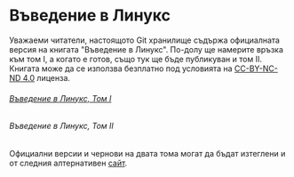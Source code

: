 # Въведение в Линукс

Уважаеми читатели, настоящото Git хранилище съдържа официалната версия на книгата "Въведение в Линукс". По-долу ще намерите връзка към том I, а когато е готов, също тук ще бъде публикуван и том II. Книгата може да се използва безплатно под условията на [CC-BY-NC-ND 4.0](https://creativecommons.org/licenses/by-nc-nd/4.0/) лиценза.

###### [Въведение в Линукс, Том I](https://github.com/lalev-angelin/linuxbook/)
###### Въведение в Линукс, Том II

Официални версии и чернови на двата тома могат да бъдат изтеглени и от следния алтернативен [сайт](http://angelinlalev.blogspot.com/p/blog-page_12.html).
